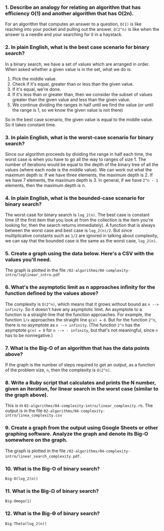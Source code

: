 ### 1. Describe an analogy for relating an algorithm that has efficiency O(1) and another algorithm that has O(2n).

For an algorithm that computes an answer to a question, `O(1)` is like reaching into your pocket and pulling out the answer.
`O(2^n)` is like when the answer is a needle and your searching for it in a haystack.

### 2. In plain English, what is the best case scenario for binary search?

In a binary search, we have a set of values which are arranged
in order. When asked whether a given value is in the set, what we
do is:

1. Pick the middle value.
2. Check if it's equal, greater than or less than the given value.
3. If it's equal, we're done.
4. If it's less than or greater than, then we consider the subset of values greater than the given value and less than the given value.
5. We continue dividing the ranges in half until we find the value (or until the range is 1, so we know the given value is not there)

So in the best case scenario, the given value is equal to the middle value. So it
takes constant time.

### 3. In plain English, what is the worst-case scenario for binary search?

Since our algorithm proceeds by dividing the range in half each time,
the worst case is when you have to go all the way to ranges of
size 1. The number of iterations would be equal to the depth of the binary
tree of all the values (where each node is the middle value).
We can work out what the maximum depth is: If we have three
elements, the maximum depth is 2. If we have 7 elements, the
maximum depth is 3. In general, if we have `2^n - 1` elements,
then the maximum depth is n.

### 4. In plain English, what is the bounded-case scenario for binary search?

The worst case for binary search is `log_2(n)`. The best case is constant time (if the first item that you look at from the collection is the item you're
looking for, then the search returns immediately). A function that is always between the worst case and best case is `log_2(n)/2`. But since multiplicative
constants such as `1/2` are ignored in talking about complexity, we can say that the bounded case is the same as the worst case, `log_2(n)`.

### 5. Create a graph using the data below. Here's a CSV with the values you'll need.

The graph is plotted in the file `/02-algorithms/04-complexity-intro/loglinear_intro.pdf`

### 6. What's the asymptotic limit as n approaches infinity for the function defined by the values above?

The complexity is `O(2^n)`, which means that it grows without bound as `n --> infinity`. So it doesn't
have any asymptotic limit. An asymptote to a function is a straight-line that the function approaches.
For example, the function `1/x` approaches the straight line `g(x) = 0`. But for the function `2^n`, there
is no asymptote as `n --> infinity`. (The function `2^n` has the asymptote `g(n) = 0` for `n --> - infinity`, but
that's not meaningful, since `n` has to be nonnegative.)

### 7. What is the Big-O of an algorithm that has the data points above?

If the graph is the number of steps required to get an output, as a function of the problem size, `n`,
then the complexity is `O(2^n)`.

### 8. Write a Ruby script that calculates and prints the N number, given an iteration, for linear search in the worst case (similar to the graph above).
This is in `02-algorithms/04-complexity-intro/linear_complexity.rb`. The output is in the file `02-algorithms/04-complexity-intro/linea_complexity.csv`

### 9. Create a graph from the output using Google Sheets or other graphing software. Analyze the graph and denote its Big-O somewhere on the graph.
The graph is plotted in the file `/02-algorithms/04-complexity-intro/linear_search_complexity.pdf`.

### 10. What is the Big-O of binary search?
`Big-O(log_2(n))`

### 11. What is the Big-Ω of binary search?

`Big-Omega(1)`

### 12. What is the Big-Ө of binary search?
`Big-Theta(log_2(n))`
